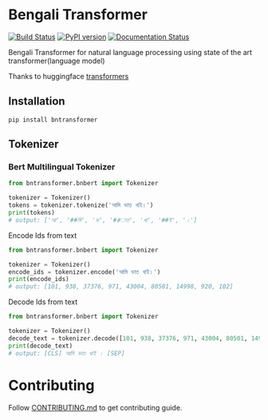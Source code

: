# Bengali Transformer
[![Build Status](https://travis-ci.org/sagorbrur/bntransformer.svg?branch=master)](https://travis-ci.org/sagorbrur/bntransformer)
[![PyPI version](https://img.shields.io/pypi/v/bntransformer)](https://pypi.org/project/bntransformer/)
[![Documentation Status](https://readthedocs.org/projects/bntransformer/badge/?version=latest)](https://bntransformer.readthedocs.io/en/latest/?badge=latest)


Bengali Transformer for natural language processing using state of the art transformer(language model)

Thanks to huggingface [transformers](https://github.com/huggingface/transformers)

## Installation
```
pip install bntransformer
```

## Tokenizer
### Bert Multilingual Tokenizer

  ```py
  from bntransformer.bnbert import Tokenizer

  tokenizer = Tokenizer()
  tokens = tokenizer.tokenize('আমি ভাত খাই।')
  print(tokens)
  # output: ['আ', '##মি', 'ভ', '##াত', 'খা', '##ই', '।']
  ```

  Encode Ids from text

  ```py
  from bntransformer.bnbert import Tokenizer

  tokenizer = Tokenizer()
  encode_ids = tokenizer.encode('আমি ভাত খাই।')
  print(encode_ids)
  # output: [101, 938, 37376, 971, 43004, 80501, 14998, 920, 102]
  ```
    
   Decode Ids from text
   
   ```py
   from bntransformer.bnbert import Tokenizer

   tokenizer = Tokenizer()
   decode_text = tokenizer.decode([101, 938, 37376, 971, 43004, 80501, 14998, 920, 102])
   print(decode_text)
   # output: [CLS] আমি ভাত খাই । [SEP]
   
   ```
    
   
  # Contributing
  Follow [CONTRIBUTING.md](CONTRIBUTING.md) to get contributing guide.


